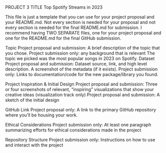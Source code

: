 PROJECT 3 TITLE
Top Spotify Streams in 2023 

This file is just a template that you can use for your project proposal and your README.md. Not every section is needed for your proposal and not every section is needed for the final README.md for submission. I recommend having TWO SEPARATE files, one for your project proposal and one for the README.md for the final GitHub submission.

Topic
Project proposal and submission: A brief description of the topic that you chose.
Project submission only: any background that is relevant
The topic we picked was the most popular songs in 2023 on Spotify. 
Dataset
Project proposal and submission: Dataset source, link, and high level description. A screenshot of the metadata (if it exists).
Project submission only: Links to documentation/code for the new package/library you found.

Project Inspiration & Initial Design
Project proposal and submission: Three or four screenshots of relevant, “inspiring” visualizations that show your creative ideas (visualization track only)
Project proposal and submission: A sketch of the initial design

GitHub Link
Project proposal only: A link to the primary GitHub repository where you’ll be housing your work.

Ethical Considerations
Project submission only: At least one paragraph summarizing efforts for ethical considerations made in the project

Repository Structure
Project submission only: Instructions on how to use and interact with the project
